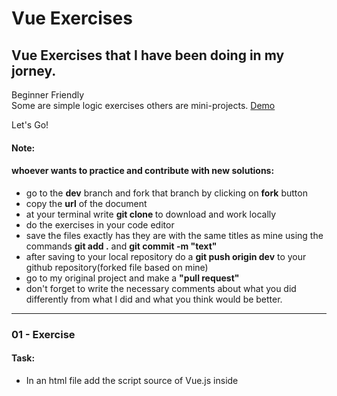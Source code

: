 # Vue Exercises

## Vue Exercises that I have been doing in my jorney.

Beginner Friendly  
Some are simple logic exercises others are mini-projects.
[Demo](https://rs-coding.github.io/VueExercises/)

Let's Go!

#### Note:

#### whoever wants to practice and contribute with new solutions:

- go to the **dev** branch and fork that branch by clicking on **fork** button
- copy the **url** of the document
- at your terminal write **git clone <url>** to download and work locally
- do the exercises in your code editor
- save the files exactly has they are with the same titles as mine using the commands **git add .** and **git commit -m "text"**
- after saving to your local repository do a **git push origin dev** to your github repository(forked file based on mine)
- go to my original project and make a **"pull request"**
- don't forget to write the necessary comments about what you did differently from what I did and what you think would be better.

---

### 01 - Exercise

#### **Task:**

- In an html file add the script source of Vue.js inside <script src=""> tag
- Inside Body tag you will create your first app by adding a div with id called app
- Inside the div tag create a paragraph that will be interpolated by Vue.js
- Create your first Vue new instance inside the <script> tags before </body>.
- Inside the new Vue Instance ,has you may know, you have to add the el and data properties.
- Inside data, create a property called title with the value ' Using Vue JS'
- now you have to interpolate by adding that title inside the paragraph <p>

#### _Subjects Tips:_

_Add script src vue [link](https://vuejs.org/v2/guide/index.html#Getting-Started)_, _Declare and rending [link](https://vuejs.org/v2/guide/index.html#Declarative-Rendering)_,

**Resolution:** [Code](https://github.com/RS-coding/VueExercises/blob/main/solutions_exercises/01exercise.html)

---

### 02 - Exercise

#### **Task:**

- Doing the same thing as exercise number 1
- add a method changeMessage() in vue instance , get the title propriety and change to 'Vue.JS is really cool'
- interpolate by using the name of the method in the paragraph

#### _Subjects Tips:_

_Data and Methods [link](https://vuejs.org/v2/guide/instance.html#Data-and-Methods)_

**Resolution:** [Code](https://github.com/RS-coding/VueExercises/blob/main/solutions_exercises/02exercise.html)

---

### 03 - Exercise

#### **Task:**

- create a link tag '<a>' inside the the div '#app' with text 'click here to learn more about v-bind attribute'
- in the vue instace create a property called link with the value 'https://vuejs.org/v2/guide/syntax.html#Attributes'
- bind that value inside the link tag '<a>' using the attribute v-bind

#### _Subjects Tips:_

_v-bind Attribute [link](https://vuejs.org/v2/guide/syntax.html#Attributes)_

**Resolution:** [Code](https://github.com/RS-coding/VueExercises/blob/main/solutions_exercises/03exercise.html)

### 04 - Exercise

#### **Task:**

- Create a div #app with two paragraphs
- in the Vue instance create a property called title with the vale "Using Vue' and create a method called greeting() that take that property and change to "Welcome".
  -In first paragraph interpolate the title and in the second paragraph interpolate the methid greeting() using double moustache syntax (double curly braces)
- you may notice that when there is a changing in some value at vue instance, it is automaticaly updated so both paragraphs have the same result.
- Add in the first paragraph a directive that allows to show the previous value of title property before it was changed by the metthod grreting(). can you remember which is ?

#### _Subjects Tips:_

_Directives [link](https://vuejs.org/v2/guide/syntax.html#Directives)_

**Resolution:** [Code](https://github.com/RS-coding/VueExercises/blob/main/solutions_exercises/04exercise.html)
